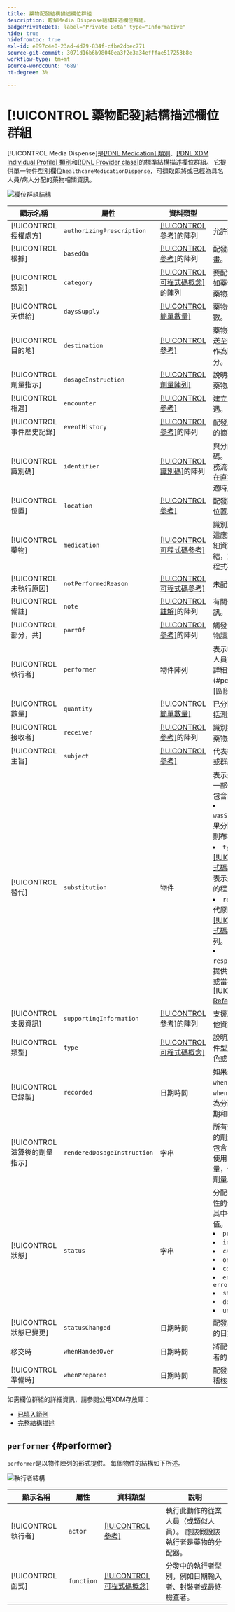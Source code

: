 ```yaml
---
title: 藥物配發結構描述欄位群組
description: 瞭解Media Dispense結構描述欄位群組。
badgePrivateBeta: label="Private Beta" type="Informative"
hide: true
hidefromtoc: true
exl-id: e897c4e0-23ad-4d79-834f-cfbe2dbec771
source-git-commit: 3071d16b6b98040ea3f2e3a34efffae517253b8e
workflow-type: tm+mt
source-wordcount: '689'
ht-degree: 3%

---
```


# [!UICONTROL 藥物配發]結構描述欄位群組

[!UICONTROL Media Dispense]是[[!DNL Medication] 類別](../../../classes/medication.md)、[[!DNL XDM Individual Profile] 類別](../../../classes/individual-profile.md)和[[!DNL Provider class]](../../../classes/provider.md)的標準結構描述欄位群組。 它提供單一物件型別欄位`healthcareMedicationDispense`，可擷取即將或已經為具名人員/病人分配的藥物相關資訊。

![欄位群組結構](../../../images/healthcare/field-groups/medication-dispense/medication-dispense.png)

| 顯示名稱 | 屬性 | 資料類型 | 說明 |
| --- | --- | --- | --- |
| [!UICONTROL 授權處方] | `authorizingPrescription` | [[!UICONTROL 參考]](../data-types/reference.md)的陣列 | 允許配方的訂單。 |
| [!UICONTROL 根據] | `basedOn` | [[!UICONTROL 參考]](../data-types/reference.md)的陣列 | 配發藥物所根據的計畫。 |
| [!UICONTROL 類別] | `category` | [[!UICONTROL 可程式碼概念]](../data-types/codeable-concept.md)的陣列 | 要配發的藥物類別，如藥物的法律類別或藥物類別。 |
| [!UICONTROL 天供給] | `daysSupply` | [[!UICONTROL 簡單數量]](../data-types/simple-quantity.md) | 藥物供應給患者的天數。 |
| [!UICONTROL 目的地] | `destination` | [[!UICONTROL 參考]](../data-types/reference.md) | 藥物運送至或將要運送至的設施或地點，作為配發事件的一部分。 |
| [!UICONTROL 劑量指示] | `dosageInstruction` | [[!UICONTROL 劑量陣列]](../data-types/dosage.md) | 說明病人要如何使用藥物。 |
| [!UICONTROL 相遇] | `encounter` | [[!UICONTROL 參考]](../data-types/reference.md) | 建立此事件內容的遭遇。 |
| [!UICONTROL 事件歷史記錄] | `eventHistory` | [[!UICONTROL 參考]](../data-types/reference.md)的陣列 | 配發周邊所發生事件的摘要。 |
| [!UICONTROL 識別碼] | `identifier` | [[!UICONTROL 識別碼]](../data-types/identifier.md)的陣列 | 與分配相關聯的識別碼。 識別碼應由業務流程定義，和/或在直接URL參考不合適時用來參考它。 |
| [!UICONTROL 位置] | `location` | [[!UICONTROL 參考]](../data-types/reference.md) | 配發藥物的主要實體位置。 |
| [!UICONTROL 藥物] | `medication` | [[!UICONTROL 可程式碼參考]](../data-types/codeable-reference.md) | 識別所請求的藥物。 這應該是代表藥物詳細資訊的資源的連結，或是識別藥物的程式碼。 |
| [!UICONTROL 未執行原因] | `notPerformedReason` | [[!UICONTROL 可程式碼參考]](../data-types/codeable-reference.md) | 未配發藥物的原因。 |
| [!UICONTROL 備註] | `note` | [[!UICONTROL 註解]](../data-types/annotation.md)的陣列 | 有關分配的額外資訊。 |
| [!UICONTROL 部分，共] | `partOf` | [[!UICONTROL 參考]](../data-types/reference.md)的陣列 | 觸發分配的程式或藥物請求。 |
| [!UICONTROL 執行者] | `performer` | 物件陣列 | 表示執行分配事件的人員或人員。 如需詳細資訊，請參閱](#performer)下方的[區段。 |
| [!UICONTROL 數量] | `quantity` | [[!UICONTROL 簡單數量]](../data-types/simple-quantity.md) | 已分配的藥物量，包括測量單位。 |
| [!UICONTROL 接收者] | `receiver` | [[!UICONTROL 參考]](../data-types/reference.md)的陣列 | 識別擷取藥物的人或藥物遞送的位置。 |
| [!UICONTROL 主旨] | `subject` | [[!UICONTROL 參考]](../data-types/reference.md) | 代表接受藥物之人員或群組的資源連結。 |
| [!UICONTROL 替代] | `substitution` | 物件 | 表示是否作為配發的一部分進行替代。 包含四個屬性： <li>`wasSubstituted`：如果分配器要求替代，則布林值為true。</li> <li>`type`： [[!UICONTROL 可程式碼概念]](../data-types/codeable-concept.md)值，提供表示是否已進行替代的程式碼。</li> <li>`reason`：包含替代原因的[[!UICONTROL 可程式碼概念]](../data-types/codeable-concept.md)值的陣列。</li> <li>`responsibleParty`：提供負責替代的人員或當事人的[[!UICONTROL Reference]](../data-types/reference.md)值。 </li> |
| [!UICONTROL 支援資訊] | `supportingInformation` | [[!UICONTROL 參考]](../data-types/reference.md)的陣列 | 支援所配發藥物的其他資訊。 |
| [!UICONTROL 類型] | `type` | [[!UICONTROL 可程式碼概念]](../data-types/codeable-concept.md) | 說明所執行的分配事件型別，例如緊急填色或區域性填色。 |
| [!UICONTROL 已錄製] | `recorded` | 日期時間 | 如果未填入`whenPrepared`或`whenHandedOver`，則為分配活動開始的日期和時間。 |
| [!UICONTROL 演算後的劑量指示] | `renderedDosageInstruction` | 字串 | 所有劑量說明中包含的劑量完整表示法。 包含多個劑量指示時使用，以表示複雜劑量，例如增加或遞減劑量。 |
| [!UICONTROL 狀態] | `status` | 字串 | 分配的狀態。 此屬性的值必須等於下列其中一個已知列舉值。 <li> `preperation` </li> <li> `in-progress` </li> <li> `cancelled` </li> <li> `on-hold` </li> <li> `completed` </li> <li> `entered-in-error` </li> <li> `stopped` </li> <li> `declined` </li> <li> `unknown` </li> |
| [!UICONTROL 狀態已變更] | `statusChanged` | 日期時間 | 配發記錄的狀態變更的日期和時間。 |
| 移交時 | `whenHandedOver` | 日期時間 | 將配發藥物提供給患者的日期和時間。 |
| [!UICONTROL 準備時] | `whenPrepared` | 日期時間 | 配發的藥物被封裝和稽核的日期和時間。 |

如需欄位群組的詳細資訊，請參閱公用XDM存放庫：

* [已填入範例](https://github.com/adobe/xdm/blob/master/extensions/industry/healthcare/fhir/fieldgroups/medicationdispense.example.1.json)
* [完整結構描述](https://github.com/adobe/xdm/blob/master/extensions/industry/healthcare/fhir/fieldgroups/medicationdispense.schema.json)

## `performer` {#performer}

`performer`是以物件陣列的形式提供。 每個物件的結構如下所述。

![執行者結構](../../../images/healthcare/field-groups/medication-dispense/performer.png)

| 顯示名稱 | 屬性 | 資料類型 | 說明 |
| --- | --- | --- | --- |
| [!UICONTROL 執行者] | `actor` | [[!UICONTROL 參考]](../data-types/reference.md) | 執行此動作的從業人員（或類似人員）。 應該假設該執行者是藥物的分配器。 |
| [!UICONTROL 函式] | `function` | [[!UICONTROL 可程式碼概念]](../data-types/codeable-concept.md) | 分發中的執行者型別，例如日期輸入者、封裝者或最終檢查者。 |
